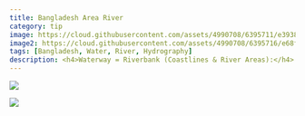 ```yaml
---
title: Bangladesh Area River
category: tip
image: https://cloud.githubusercontent.com/assets/4990708/6395711/e3938f58-bda7-11e4-8a2f-bd796d18607c.PNG
image2: https://cloud.githubusercontent.com/assets/4990708/6395716/e68f55de-bda7-11e4-9553-e684324ea656.PNG
tags: [Bangladesh, Water, River, Hydrography]
description: <h4>Waterway = Riverbank (Coastlines & River Areas):</h4> <p>Most of the large river area coastline in this region were not collected by hand and are incorrect. River sections can easily be adjusted by moving each node. For more information visit the <a href="wiki.openstreetmap.org/wiki/Water">Water Wiki</a></p> <p>Here's an example of an area river feature</p>
---
```


![](https://cloud.githubusercontent.com/assets/4990708/6395711/e3938f58-bda7-11e4-8a2f-bd796d18607c.PNG)
 
  
  
![](https://cloud.githubusercontent.com/assets/4990708/6395716/e68f55de-bda7-11e4-9553-e684324ea656.PNG)
